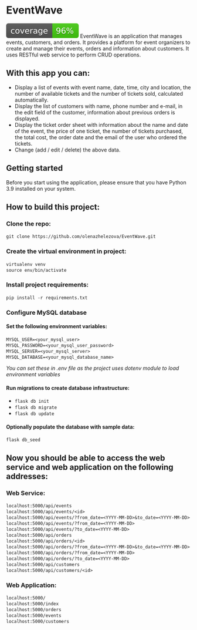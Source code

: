 # EventWave

![](./coverage.svg)
EventWave is an application that manages events, customers, and orders. It provides a platform for event organizers to create and manage their events, orders and information about customers. It uses RESTful web service to perform CRUD operations.

## With this app you can:

- Display a list of events with event name, date, time, city and location, the number of available tickets and the number of tickets sold, calculated automatically.
- Display the list of customers with name, phone number and e-mail, in the edit field of the customer, information about previous orders is displayed.
- Display the ticket order sheet with information about the name and date of the event, the price of one ticket, the number of tickets purchased, the total cost, the order date and the email of the user who ordered the tickets.
- Change (add / edit / delete) the above data.

## Getting started

Before you start using the application, please ensure that you have Python 3.9 installed on your system.

## How to build this project:

### Clone the repo:

```
git clone https://github.com/olenazhelezova/EventWave.git
```

### Create the virtual environment in project:

```
virtualenv venv
source env/bin/activate
```

### Install project requirements:

```
pip install -r requirements.txt
```

### Configure MySQL database

#### Set the following environment variables:

```
MYSQL_USER=<your_mysql_user>
MYSQL_PASSWORD=<your_mysql_user_password>
MYSQL_SERVER=<your_mysql_server>
MYSQL_DATABASE=<your_mysql_database_name>
```

_You can set these in .env file as the project uses dotenv module to load
environment variables_

#### Run migrations to create database infrastructure:

- `flask db init`
- `flask db migrate`
- `flask db update`

#### Optionally populate the database with sample data:

```
flask db_seed
```

## Now you should be able to access the web service and web application on the following addresses:

### Web Service:

```
localhost:5000/api/events
localhost:5000/api/events/<id>
localhost:5000/api/events/?from_date=<YYYY-MM-DD>&to_date=<YYYY-MM-DD>
localhost:5000/api/events/?from_date=<YYYY-MM-DD>
localhost:5000/api/events/?to_date=<YYYY-MM-DD>
localhost:5000/api/orders
localhost:5000/api/orders/<id>
localhost:5000/api/orders/?from_date=<YYYY-MM-DD>&to_date=<YYYY-MM-DD>
localhost:5000/api/orders/?from_date=<YYYY-MM-DD>
localhost:5000/api/orders/?to_date=<YYYY-MM-DD>
localhost:5000/api/customers
localhost:5000/api/customers/<id>
```

### Web Application:

```
localhost:5000/
localhost:5000/index
localhost:5000/orders
localhost:5000/events
localhost:5000/customers
```
